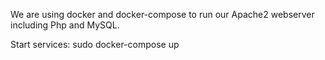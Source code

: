 We are using docker and docker-compose to run our Apache2 webserver including Php and MySQL.

Start services:
sudo docker-compose up
